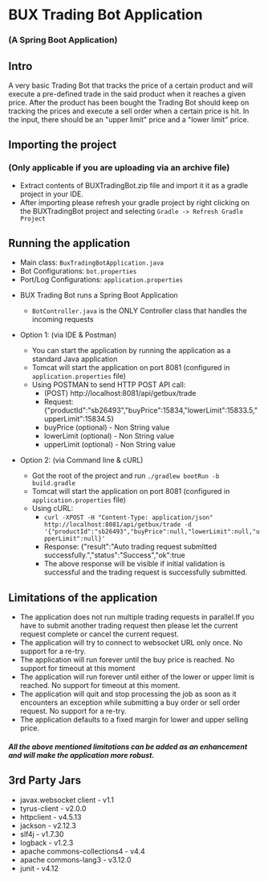 # BUX Trading Bot Application
### (A Spring Boot Application)

## Intro
A very basic Trading Bot that tracks the price of a certain product and will execute a pre-defined trade in the said product when it reaches a given price. After the product has been bought the Trading Bot should keep on tracking the prices and execute a sell order when a certain price is hit. In the input, there should be an "upper limit" price and a "lower limit" price.

## Importing the project
### (Only applicable if you are uploading via an archive file)

* Extract contents of BUXTradingBot.zip file and import it it as a gradle project in your IDE.
* After importing please refresh your gradle project by right clicking on the BUXTradingBot project and selecting `Gradle -> Refresh Gradle Project`
	
## Running the application
	
- Main class: `BuxTradingBotApplication.java`
- Bot Configurations: `bot.properties`
- Port/Log Configurations: `application.properties`

* BUX Trading Bot runs a Spring Boot Application
	* `BotController.java` is the ONLY Controller class that handles the incoming requests
	
	
* Option 1:	(via IDE & Postman)  
	* You can start the application by running the application as a standard Java application
	* Tomcat will start the application on port 8081 (configured in `application.properties` file)
	* Using POSTMAN to send HTTP POST API call:
		- (POST) http://localhost:8081/api/getbux/trade
		- Request: {"productId":"sb26493","buyPrice":15834,"lowerLimit":15833.5,"upperLimit":15834.5}
		- buyPrice (optional) - Non String value
		- lowerLimit (optional) - Non String value
		- upperLimit (optional) - Non String value
	
	
* Option 2:	(via Command line & cURL)  
	* Got the root of the project and run `./gradlew bootRun -b build.gradle`
	* Tomcat will start the application on port 8081 (configured in `application.properties` file)
	* Using cURL:
		- `curl -XPOST -H "Content-Type: application/json" http://localhost:8081/api/getbux/trade -d '{"productId":"sb26493","buyPrice":null,"lowerLimit":null,"upperLimit":null}'`
		- Response: {"result":"Auto trading request submitted successfully.","status":"Success","ok":true
		- The above response will be visible if initial validation is successful and the trading request is successfully submitted.

## Limitations of the application

* The application does not run multiple trading requests in parallel.If you have to submit another trading request then please let the current request complete or cancel the current request.
* The application will try to connect to websocket URL only once. No support for a re-try.
* The application will run forever until the buy price is reached. No support for timeout at this moment
* The application will run forever until either of the lower or upper limit is reached. No support for timeout at this moment.
* The application will quit and stop processing the job as soon as it encounters an exception while submitting a buy order or sell order request. No support for a re-try.
* The application defaults to a fixed margin for lower and upper selling price. 

##### All the above mentioned limitations can be added as an enhancement and will make the application more robust.

## 3rd Party Jars

- javax.websocket client - v1.1
- tyrus-client - v2.0.0
- httpclient - v4.5.13
- jackson - v2.12.3
- slf4j - v1.7.30
- logback - v1.2.3
- apache commons-collections4 - v4.4
- apache commons-lang3 - v3.12.0
- junit - v4.12
